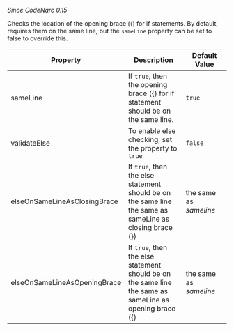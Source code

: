 *Since CodeNarc 0.15*

Checks the location of the opening brace ({) for if statements. By
default, requires them on the same line, but the `sameLine` property can
be set to false to override this.

<table>
<colgroup>
<col style="width: 40%" />
<col style="width: 33%" />
<col style="width: 25%" />
</colgroup>
<thead>
<tr class="header">
<th>Property</th>
<th>Description</th>
<th>Default Value</th>
</tr>
</thead>
<tbody>
<tr class="odd">
<td>sameLine</td>
<td>If <code>true</code>, then the opening brace ({) for if statement should be on the same line.</td>
<td><code>true</code></td>
</tr>
<tr class="even">
<td>validateElse</td>
<td>To enable else checking, set the property to <code>true</code></td>
<td><code>false</code></td>
</tr>
<tr class="odd">
<td>elseOnSameLineAsClosingBrace</td>
<td>If <code>true</code>, then the else statement should be on the same line the same as sameLine as closing brace (})</td>
<td>the same as <em>sameline</em></td>
</tr>
<tr class="even">
<td>elseOnSameLineAsOpeningBrace</td>
<td>If <code>true</code>, then the else statement should be on the same line the same as sameLine as opening brace ({)</td>
<td>the same as <em>sameline</em></td>
</tr>
</tbody>
</table>
